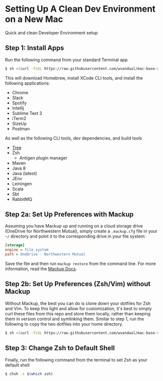 # Setting Up A Clean Dev Environment on a New Mac

Quick and clean Developer Environment setup

## Step 1: Install Apps
Run the following command from your standard Terminal app

```bash
$ sh <(curl -fsSL https://raw.githubusercontent.com/wvandaal/mac-base-setup/master/install_applications.sh)
```

This will download Homebrew, install XCode CLI tools, and install the following applications:

- Chrome
- Slack
- Spotify
- Intellij
- Sublime Text 3
- iTerm2
- SizeUp
- Postman

As well as the following CLI tools, dev dependencies, and build tools
- [Tree](https://linux.die.net/man/1/tree)
- Zsh
  - Antigen plugin manager
- Maven
- Java 8
- Java (latest)
- JEnv
- Leiningen
- Scala
- Sbt
- RabbitMQ

## Step 2a: Set Up Preferences with Mackup
Assuming you have Mackup up and running on a cloud storage drive (OneDrive for Northwestern Mutual), simply create a `.mackup.cfg` file in your `~/` directory and point it to the corresponding drive in your file system:

```ini
[storage]
engine = file_system
path = OneDrive - Northwestern Mutual
```

Save the file and then run `mackup restore` from the command line. For more information, read the [Mackup Docs](https://github.com/lra/mackup).

## Step 2b: Set Up Preferences (Zsh/Vim) without Mackup
Without Mackup, the best you can do is clone down your dotfiles for Zsh and Vim. To keep this light and allow for customization, it's best to simply curl these files from this repo and store them locally, rather than keeping them in version control and symlinking them. Similar to step 1, run the following to copy the two dotfiles into your home directory.

```bash
$ sh <(curl -fsSL https://raw.githubusercontent.com/wvandaal/mac-base-setup/master/install_dotfiles.sh)
```

## Step 3: Change Zsh to Default Shell

Finally, run the following command from the terminal to set Zsh as your default shell

```bash
$ chsh -s $(which zsh)
```
